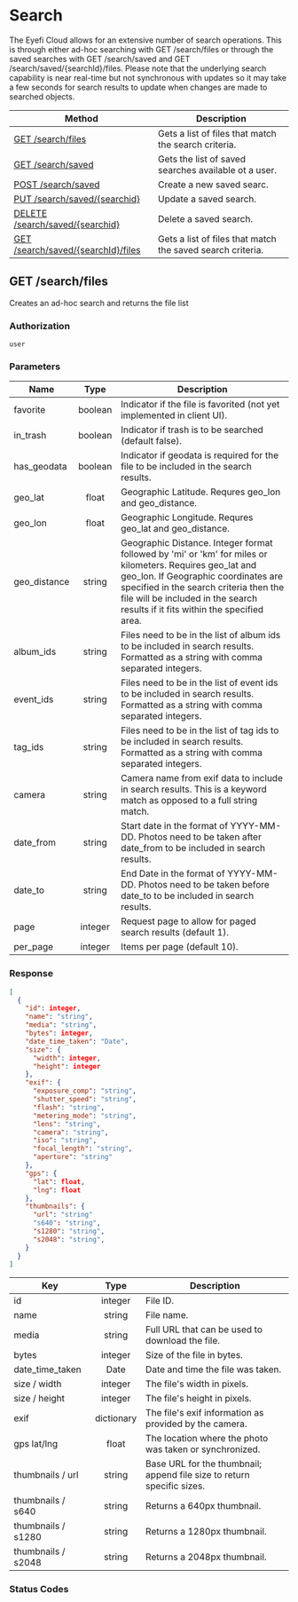 # Search

The Eyefi Cloud allows for an extensive number of search operations.  This is through either ad-hoc searching with
GET /search/files or through the saved searches with GET /search/saved and GET /search/saved/{searchId}/files.
Please note that the underlying search capability is near real-time but not synchronous with updates so it may take a
few seconds for search results to update when changes are made to searched objects.

| Method | Description |
|--------|-------------|
| [GET /search/files](#get-searchfiles) | Gets a list of files that match the search criteria. |
| [GET /search/saved](#get-searchsaved) | Gets the list of saved searches available ot a user. |
| [POST /search/saved](#post-searchsaved) | Create a new saved searc. |
| [PUT /search/saved/{searchid}](#put-searchsaved) | Update a saved search. |
| [DELETE /search/saved/{searchid}](#delete-searchsaved) | Delete a saved search. |
| [GET /search/saved/{searchId}/files](#get-searchsavedsearchIdfiles) | Gets a list of files that match the saved search criteria. |

## GET /search/files

Creates an ad-hoc search and returns the file list

### Authorization

`user`

### Parameters

| Name | Type | Description |
|------|:----:|-------------|
| favorite | boolean | Indicator if the file is favorited (not yet implemented in client UI). |
| in_trash | boolean | Indicator if trash is to be searched (default false). |
| has_geodata | boolean | Indicator if geodata is required for the file to be included in the search results. |
| geo_lat | float | Geographic Latitude.  Requres geo_lon and geo_distance. |
| geo_lon | float | Geographic Longitude.  Requres geo_lat and geo_distance. |
| geo_distance | string | Geographic Distance.  Integer format followed by 'mi' or 'km' for miles or kilometers.  Requires geo_lat and geo_lon.  If Geographic coordinates are specified in the search criteria then the file will be included in the search results if it fits within the specified area. |
| album_ids | string | Files need to be in the list of album ids to be included in search results.  Formatted as a string with comma separated integers. |
| event_ids | string | Files need to be in the list of event ids to be included in search results.  Formatted as a string with comma separated integers. |
| tag_ids | string | Files need to be in the list of tag ids to be included in search results.  Formatted as a string with comma separated integers. |
| camera | string | Camera name from exif data to include in search results.  This is a keyword match as opposed to a full string match. |
| date_from | string | Start date in the format of YYYY-MM-DD.  Photos need to be taken after date_from to be included in search results. |
| date_to | string | End Date in the format of YYYY-MM-DD.  Photos need to be taken before date_to to be included in search results. |
| page | integer | Request page to allow for paged search results (default 1). |
| per_page | integer | Items per page (default 10). |

### Response

```JSON
[
  {
    "id": integer,
    "name": "string",
    "media": "string",
    "bytes": integer,
    "date_time_taken": "Date",
    "size": {
      "width": integer,
      "height": integer
    },
    "exif": {
      "exposure_comp": "string",
      "shutter_speed": "string",
      "flash": "string",
      "metering_mode": "string",
      "lens": "string",
      "camera": "string",
      "iso": "string",
      "focal_length": "string",
      "aperture": "string"
    },
    "gps": {
      "lat": float, 
      "lng": float
    },
    "thumbnails": {
      "url": "string"
      "s640": "string",
      "s1280": "string",
      "s2048": "string",
    }
  }
]
```

| Key | Type | Description |
|------|:----:|-------------|
| id | integer | File ID. |
| name | string | File name. |
| media | string | Full URL that can be used to download the file. |
| bytes | integer | Size of the file in bytes. |
| date_time_taken | Date | Date and time the file was taken. |
| size / width | integer | The file's width in pixels. |
| size / height | integer | The file's height in pixels. |
| exif | dictionary | The file's exif information as provided by the camera. |
| gps lat/lng | float | The location where the photo was taken or synchronized. |
| thumbnails / url | string | Base URL for the thumbnail; append file size to return specific sizes. |
| thumbnails / s640 | string | Returns a 640px thumbnail. |
| thumbnails / s1280 | string | Returns a 1280px thumbnail. |
| thumbnails / s2048 | string | Returns a 2048px thumbnail. |

### Status Codes


